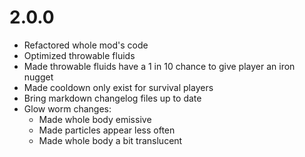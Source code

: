# 2.0.0

- Refactored whole mod's code
- Optimized throwable fluids
- Made throwable fluids have a 1 in 10 chance to give player an iron nugget
- Made cooldown only exist for survival players
- Bring markdown changelog files up to date
- Glow worm changes:
  - Made whole body emissive
  - Made particles appear less often
  - Made whole body a bit translucent